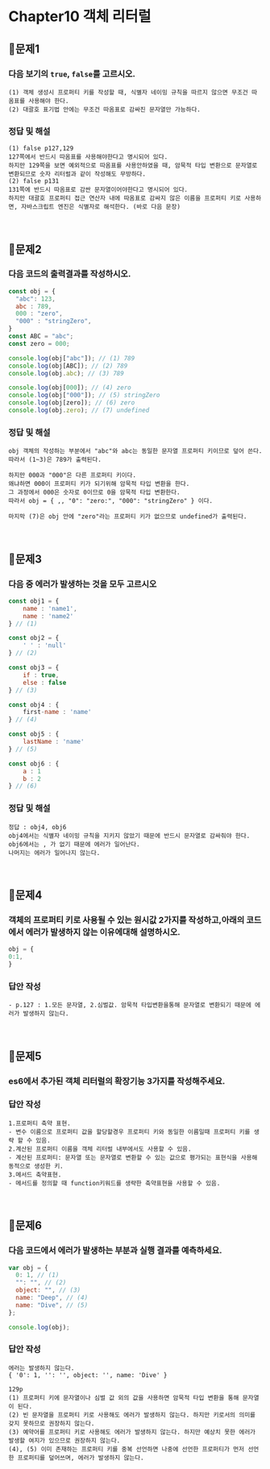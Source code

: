 # Chapter10 객체 리터럴
## 📌문제1
### 다음 보기의 `true`, `false`를 고르시오.
```
(1) 객체 생성시 프로퍼티 키를 작성할 때, 식별자 네이밍 규칙을 따르지 않으면 무조건 따옴표를 사용해야 한다.
(2) 대괄호 표기법 안에는 무조건 따옴표로 감싸진 문자열만 가능하다.
```
### 정답 및 해설
```
(1) false p127,129
127쪽에서 반드시 따옴표를 사용해야한다고 명시되어 있다.
하지만 129쪽을 보면 예외적으로 따옴표를 사용안하였을 때, 암묵적 타입 변환으로 문자열로 변환되므로 숫자 리터럴과 같이 작성해도 무방하다.
(2) false p131
131쪽에 반드시 따옴표로 감싼 문자열이어야한다고 명시되어 있다.
하지만 대괄호 프로퍼티 접근 연산자 내에 따옴표로 감싸지 않은 이름을 프로퍼티 키로 사용하면, 자바스크립트 엔진은 식별자로 해석한다. (바로 다음 문장)
```

<br>

## 📌문제2
### 다음 코드의 출력결과를 작성하시오.
```js
const obj = {
  "abc": 123,
  abc : 789,
  000 : "zero",
  "000" : "stringZero",
}
const ABC = "abc";
const zero = 000;

console.log(obj["abc"]); // (1) 789
console.log(obj[ABC]); // (2) 789
console.log(obj.abc); // (3) 789

console.log(obj[000]); // (4) zero
console.log(obj["000"]); // (5) stringZero
console.log(obj[zero]); // (6) zero
console.log(obj.zero); // (7) undefined
```
### 정답 및 해설
```
obj 객체의 작성하는 부분에서 "abc"와 abc는 동일한 문자열 프로퍼티 키이므로 덮어 쓴다.
따라서 (1~3)은 789가 출력된다.

하지만 000과 "000"은 다른 프로퍼티 키이다.
왜냐하면 000이 프로퍼티 키가 되기위해 암묵적 타입 변환을 한다.
그 과정에서 000은 숫자로 0이므로 0을 암묵적 타입 변환한다.
따라서 obj = { ,, "0": "zero:", "000": "stringZero" } 이다.

마지막 (7)은 obj 안에 "zero"라는 프로퍼티 키가 없으므로 undefined가 출력된다.
```

<br>

## 📌문제3
### 다음 중 에러가 발생하는 것을 모두 고르시오
```js
const obj1 = {
	name : 'name1',
	name : 'name2'
} // (1)

const obj2 = {
	' ' : 'null'
} // (2)

const obj3 = {
	if : true,
	else : false
} // (3)

const obj4 : {
	first-name : 'name'
} // (4)

const obj5 : {
	lastName : 'name'
} // (5)

const obj6 : {
	a : 1
	b : 2
} // (6)
```
### 정답 및 해설
```
정답 : obj4, obj6
obj4에서는 식별자 네이밍 규칙을 지키지 않았기 때문에 반드시 문자열로 감싸줘야 한다.
obj6에서는 , 가 없기 때문에 에러가 일어난다.
나머지는 에러가 일어나지 않는다.
```

<br>

## 📌문제4
### 객체의 프로퍼티 키로 사용될 수 있는 원시값 2가지를 작성하고,아래의 코드에서 에러가 발생하지 않는 이유에대해 설명하시오.
```js
obj = {
0:1,
}
```
### 답안 작성
```
- p.127 : 1.모든 문자열, 2.심벌값. 암묵적 타입변환을통해 문자열로 변환되기 때문에 에러가 발생하지 않는다.
```

<br>

## 📌문제5
### es6에서 추가된 객체 리터럴의 확장기능 3가지를 작성해주세요.
### 답안 작성
```
1.프로퍼티 축약 표현.
- 변수 이름으로 프로퍼티 값을 할당할경우 프로퍼티 키와 동일한 이름일때 프로퍼티 키를 생략 할 수 있음.
2.계산된 프로퍼티 이름을 객체 리터럴 내부에서도 사용할 수 있음.
- 계산된 프로퍼티: 문자열 또는 문자열로 변환할 수 있는 값으로 평가되는 표현식을 사용해 동적으로 생성한 키.
3.메서드 축약표현.
- 메서드를 정의할 때 function키워드를 생략한 축약표현을 사용할 수 있음.
```

<br>

## 📌문제6

### 다음 코드에서 에러가 발생하는 부분과 실행 결과를 예측하세요.

```js
var obj = {
  0: 1, // (1)
  "": "", // (2)
  object: "", // (3)
  name: "Deep", // (4)
  name: "Dive", // (5)
};

console.log(obj);
```

### 답안 작성

```
에러는 발생하지 않는다.
{ '0': 1, '': '', object: '', name: 'Dive' }
```

```
129p
(1) 프로퍼티 키에 문자열이나 심벌 값 외의 값을 사용하면 암묵적 타입 변환을 통해 문자열이 된다.
(2) 빈 문자열을 프로퍼티 키로 사용해도 에러가 발생하지 않는다. 하지만 키로서의 의미를 갖지 못하므로 권장하지 않는다.
(3) 예약어를 프로퍼티 키로 사용해도 에러가 발생하지 않는다. 하지만 예상치 못한 에러가 발생할 여지가 있으므로 권장하지 않는다.
(4), (5) 이미 존재하는 프로퍼티 키를 중복 선언하면 나중에 선언한 프로퍼티가 먼저 선언한 프로퍼티를 덮어쓰며, 에러가 발생하지 않는다.
```

<br>
